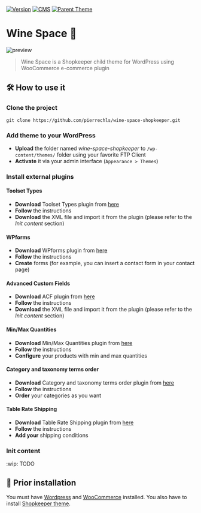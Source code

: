 [![Version](https://img.shields.io/badge/version-1.1.5-green.svg?style=flat-square)](https://img.shields.io/badge/version-1.1.4-green.svg?style=flat-square) [![CMS](https://img.shields.io/badge/CMS-WordPress%20/%20WooCommerce-lightgrey.svg?style=flat-square)](https://img.shields.io/badge/CMS-WordPress%20/%20WooCommerce-lightgrey.svg?style=flat-square) [![Parent Theme](https://img.shields.io/badge/Parent%20Theme-Shopkeeper-lightgrey.svg?style=flat-square)](https://img.shields.io/badge/Parent%20Theme-Shopkeeper-lightgrey.svg?style=flat-square)

# Wine Space 🍇

![preview](https://rawgit.com/pierrechls/wine-space-shopkeeper/master/wine-space/images/preview.png)

> Wine Space is a Shopkeeper child theme for WordPress using WooCommerce e-commerce plugin

## 🛠 How to use it

### Clone the project

    git clone https://github.com/pierrechls/wine-space-shopkeeper.git

### Add theme to your WordPress

- **Upload** the folder named *wine-space-shopkeeper* to `/wp-content/themes/` folder using your favorite FTP Client
- **Activate** it via your admin interface (`Appearance > Themes`)

### Install external plugins

#### Toolset Types

- **Download** Toolset Types plugin from [here](https://github.com/pierrechls/wp-types)
- **Follow** the instructions
- **Download** the XML file and import it from the plugin (please refer to the *Init content* section)

#### WPforms

- **Download** WPforms plugin from [here](https://github.com/pierrechls/wp-forms)
- **Follow** the instructions
- **Create** forms (for example, you can insert a contact form in your contact page)

#### Advanced Custom Fields

- **Download** ACF plugin from [here](https://github.com/pierrechls/wp-acf)
- **Follow** the instructions
- **Download** the XML file and import it from the plugin (please refer to the *Init content* section)

#### Min/Max Quantities

- **Download** Min/Max Quantities plugin from [here](https://github.com/pierrechls/wc-min-max-quantities)
- **Follow** the instructions
- **Configure** your products with min and max quantities

#### Category and taxonomy terms order

- **Download** Category and taxonomy terms order plugin from [here](https://github.com/pierrechls/taxonomy-terms-order)
- **Follow** the instructions
- **Order** your categories as you want

#### Table Rate Shipping

- **Download** Table Rate Shipping plugin from [here](https://github.com/pierrechls/wc-table-rate-shipping)
- **Follow** the instructions
- **Add your** shipping conditions

### Init content

:wip: TODO

## 📕 Prior installation

You must have [Wordpress](https://wordpress.org/download/) and [WooCommerce](https://fr.wordpress.org/plugins/woocommerce/) installed. You also have to install [Shopkeeper theme](https://themeforest.net/item/shopkeeper-ecommerce-wp-theme-for-woocommerce/9553045).
